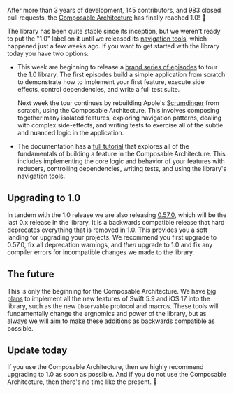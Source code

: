 After more than 3 years of development, 145 contributors, and 983 closed pull requests, the
[Composable Architecture][tca-gh] has finally reached 1.0! 🎉

The library has been quite stable since its inception, but we weren't ready to put the "1.0" label 
on it until we released its [navigation tools][nav-tools-blog], which happened just a few weeks ago.
If you want to get started with the library today you have two options:

* This week are beginning to release a [brand series of episodes][1.0-tour] to tour the 1.0 library.
The first episodes build a simple application from scratch to demonstrate how to implement your
first feature, execute side effects, control dependencies, and write a full test suite.

  Next week the tour continues by rebuilding Apple's [Scrumdinger][scrumdinger] from scratch, using
the Composable Architecture. This involves composing together many isolated features, exploring
navigation patterns, dealing with complex side-effects, and writing tests to exercise all of the
subtle and nuanced logic in the application.

* The documentation has a [full tutorial][tutorial] that explores all of the fundamentals of 
building a feature in the Composable Architecture. This includes implementing the core logic and
behavior of your features with reducers, controlling dependencies, writing tests, and using the 
library's navigation tools.

## Upgrading to 1.0

In tandem with the 1.0 release we are also releasing [0.57.0][0.57.0-release], which will be the
last 0.x release in the library. It is a backwards compatible release that hard deprecates 
everything that is removed in 1.0. This provides you a soft landing for upgrading your projects. We 
recommend you first upgrade to 0.57.0, fix all deprecation warnings, and _then_ upgrade to 1.0
and fix any compiler errors for incompatible changes we made to the library.

## The future

This is only the beginning for the Composable Architecture. We have [big plans][tca-edge-tweets]
to implement all the new features of Swift 5.9 and iOS 17 into the library, such as the new 
`Observable` protocol and macros. These tools will fundamentally change the ergnomics and power of
the library, but as always we will aim to make these additions as backwards compatible as possible.

## Update today

If you use the Composable Architecture, then we highly recommend upgrading to 1.0 as soon as 
possible. And if you do not use the Composable Architecture, then there's no time like the 
present. 🥳

[0.57.0-release]: https://github.com/pointfreeco/swift-composable-architecture/releases/tag/0.57.0
[tca-edge-tweets]: https://twitter.com/pointfreeco/status/1669790670385721344
[tutorial]: https://pointfreeco.github.io/swift-composable-architecture/main/tutorials/meetcomposablearchitecture
[scrumdinger]: https://developer.apple.com/tutorials/app-dev-training/getting-started-with-scrumdinger
[0.1-release]: https://github.com/pointfreeco/swift-composable-architecture/releases/tag/0.1.0
[tca-gh]: https://github.com/pointfreeco/swift-composable-architecture
[1.0-tour]: http://pointfree.co/collections/tours/composable-architecture-1-0
[nav-tools-blog]: http://pointfree.co/blog/posts/106-navigation-tools-come-to-the-composable-architecture
